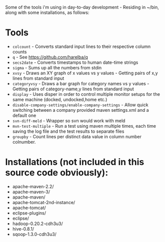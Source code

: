 Some of the tools i'm using in day-to-day development - Residing in ~/bin, along with some installations, as follows:

# Tools
* `colcount` - Converts standard input lines to their respective column counts
* `q` - See https://github.com/harelba/q
* `secs2date` - Converts timestamps to human date-time strings
* `sigma` - Sums up all the numbers from stdin
* `xvsy` - Draws an XY graph of x values vs y values - Getting pairs of x,y lines from standard input
* `categoryvsy` - Draws a bar graph for category names vs y values - Getting pairs of category-name,y lines from standard input
* `display` - Uses disper in order to control multiple monitor setups for the same machine (docked, undocked,home etc.)
* `disable-company-settings/enable-company-settings` - Allow quick switching between a company provided maven settings.xml and a default one
* `svn-diff-meld` - Wrapper so svn would work with meld
* `mvn-test-multiple` - Run a test using maven multiple times, each time saving the log file and the test results to separate files
* `groupby` - Count lines per distinct data value in column number colnumber.

# Installations (not included in this source code obviously):
* apache-maven-2.2/
* apache-maven-3/
* apache-maven/
* apache-tomcat-2nd-instance/
* apache-tomcat/
* eclipse-plugins/
* eclipse/
* hadoop-0.20.2-cdh3u3/
* hive-0.8.1/
* sqoop-1.3.0-cdh3u3/

